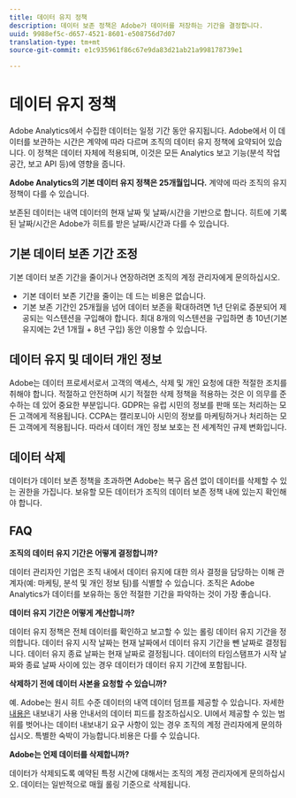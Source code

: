 ```yaml
---
title: 데이터 유지 정책
description: 데이터 보존 정책은 Adobe가 데이터를 저장하는 기간을 결정합니다.
uuid: 9988ef5c-d657-4521-8601-e508756d7d07
translation-type: tm+mt
source-git-commit: e1c935961f86c67e9da83d21ab21a998178739e1

---
```



# 데이터 유지 정책

Adobe Analytics에서 수집한 데이터는 일정 기간 동안 유지됩니다. Adobe에서 이 데이터를 보관하는 시간은 계약에 따라 다르며 조직의 데이터 유지 정책에 요약되어 있습니다. 이 정책은 데이터 자체에 적용되며, 이것은 모든 Analytics 보고 기능(분석 작업 공간, 보고 API 등)에 영향을 줍니다.

**Adobe Analytics의 기본 데이터 유지 정책은 25개월입니다.** 계약에 따라 조직의 유지 정책이 다를 수 있습니다.

보존된 데이터는 내역 데이터의 현재 날짜 및 날짜/시간을 기반으로 합니다. 히트에 기록된 날짜/시간은 Adobe가 히트를 받은 날짜/시간과 다를 수 있습니다.

## 기본 데이터 보존 기간 조정

기본 데이터 보존 기간을 줄이거나 연장하려면 조직의 계정 관리자에게 문의하십시오.

* 기본 데이터 보존 기간을 줄이는 데 드는 비용은 없습니다.
* 기본 보존 기간인 25개월을 넘어 데이터 보존을 확대하려면 1년 단위로 증분되어 제공되는 익스텐션을 구입해야 합니다. 최대 8개의 익스텐션을 구입하면 총 10년(기본 유지에는 2년 1개월 + 8년 구입) 동안 이용할 수 있습니다.

## 데이터 유지 및 데이터 개인 정보

Adobe는 데이터 프로세서로서 고객의 액세스, 삭제 및 개인 요청에 대한 적절한 조치를 취해야 합니다. 적절하고 안전하며 시기 적절한 삭제 정책을 적용하는 것은 이 의무를 준수하는 데 있어 중요한 부분입니다. GDPR는 유럽 시민의 정보를 판매 또는 처리하는 모든 고객에게 적용됩니다. CCPA는 캘리포니아 시민의 정보를 마케팅하거나 처리하는 모든 고객에게 적용됩니다. 따라서 데이터 개인 정보 보호는 전 세계적인 규제 변화입니다.

## 데이터 삭제

데이터가 데이터 보존 정책을 초과하면 Adobe는 복구 옵션 없이 데이터를 삭제할 수 있는 권한을 가집니다. 보유할 모든 데이터가 조직의 데이터 보존 정책 내에 있는지 확인해야 합니다.

## FAQ

**조직의 데이터 유지 기간은 어떻게 결정합니까?**

데이터 관리자인 기업은 조직 내에서 데이터 유지에 대한 의사 결정을 담당하는 이해 관계자(예: 마케팅, 분석 및 개인 정보 팀)를 식별할 수 있습니다. 조직은 Adobe Analytics가 데이터를 보유하는 동안 적절한 기간을 파악하는 것이 가장 좋습니다.

**데이터 유지 기간은 어떻게 계산합니까?**

데이터 유지 정책은 전체 데이터를 확인하고 보고할 수 있는 롤링 데이터 유지 기간을 정의합니다. 데이터 유지 시작 날짜는 현재 날짜에서 데이터 유지 기간을 뺀 날짜로 결정됩니다. 데이터 유지 종료 날짜는 현재 날짜로 결정됩니다. 데이터의 타임스탬프가 시작 날짜와 종료 날짜 사이에 있는 경우 데이터가 데이터 유지 기간에 포함됩니다.

**삭제하기 전에 데이터 사본을 요청할 수 있습니까?**

예. Adobe는 원시 히트 수준 데이터의 내역 데이터 덤프를 제공할 수 있습니다. 자세한 [내용은](/help/export/analytics-data-feed/data-feed-overview.md) 내보내기 사용 안내서의 데이터 피드를 참조하십시오. UI에서 제공할 수 있는 범위를 벗어나는 데이터 내보내기 요구 사항이 있는 경우 조직의 계정 관리자에게 문의하십시오. 특별한 숙박이 가능합니다.비용은 다를 수 있습니다.

**Adobe는 언제 데이터를 삭제합니까?**

데이터가 삭제되도록 예약된 특정 시간에 대해서는 조직의 계정 관리자에게 문의하십시오. 데이터는 일반적으로 매월 롤링 기준으로 삭제됩니다.
